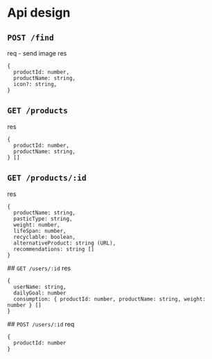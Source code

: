 # Api design

## `POST /find`
req - send image
res 
```
{
  productId: number, 
  productName: string,
  icon?: string,
}
```

## `GET /products`
res
```
{
  productId: number, 
  productName: string,
} []
```

## `GET /products/:id`
res
```
{
  productName: string,
  pasticType: string, 
  weight: number,
  lifeSpan: number,
  recyclable: boolean,
  alternativeProduct: string (URL),
  recommendations: string []
}
```

## `GET /users/:id`
res
```
{
  userName: string,
  dailyGoal: number
  consumption: { productId: number, productName: string, weight: number } []
}
```

## `POST /users/:id`
req
```
{
  productId: number
}
```